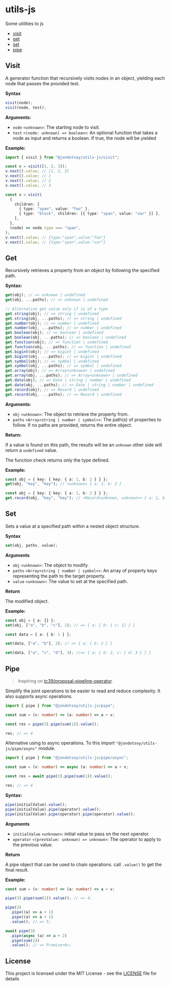 # utils-js

Some utilities to js

- [visit](#visit)
- [get](#get)
- [set](#set)
- [pipe](#pipe)

## Visit

A generator function that recursively visits nodes in an object, yielding each node that passes the provided test.

**Syntax**

```ts
visit(node);
visit(node, test);
```

**Arguments:**

- `node` `<unknown>`: The starting node to visit.
- `test` `<(node: unknown) => boolean>`: An optional function that takes a node as input and returns a boolean. If true, the node will be yielded

**Example:**

```ts
import { visit } from "@jondotsoy/utils-js/visit";

const v = visit([1, 2, 3]);
v.next().value; // [1, 2, 3]
v.next().value; // 1
v.next().value; // 2
v.next().value; // 3

const v = visit(
  {
    children: [
      { type: "span", value: "foo" },
      { type: "block", children: [{ type: "span", value: "var" }] },
    ],
  },
  (node) => node.type === "span",
);
v.next().value; // {type:"span",value:"foo"}
v.next().value; // {type:"span",value:"var"}
```

## Get

Recursively retrieves a property from an object by following the specified path.

**Syntax:**

```ts
get(obj); // => unknown | undefined
get(obj, ...paths); // => unknown | undefined

// Alternative get value only if is of a type
get.string(obj); // => string | undefined
get.string(obj, ...paths); // => string | undefined
get.number(obj); // => number | undefined
get.number(obj, ...paths); // => number | undefined
get.boolean(obj); // => boolean | undefined
get.boolean(obj, ...paths); // => boolean | undefined
get.function(obj); // => function | undefined
get.function(obj, ...paths); // => function | undefined
get.bigint(obj); // => bigint | undefined
get.bigint(obj, ...paths); // => bigint | undefined
get.symbol(obj); // => symbol | undefined
get.symbol(obj, ...paths); // => symbol | undefined
get.array(obj); // => Array<unknown> | undefined
get.array(obj, ...paths); // => Array<unknown> | undefined
get.date(obj); // => Date | string | number | undefined
get.date(obj, ...paths); // => Date | string | number | undefined
get.record(obj); // => Record | undefined
get.record(obj, ...paths); // => Record | undefined
```

**Arguments:**

- `obj` `<unknown>`: The object to retrieve the property from.
- `paths` `<Array<string | number | symbol>>`: The path(s) of properties to follow. If no paths are provided, returns the entire object.

**Return:**

If a value is found on this path, the results will be an `unknown` other side will return a `undefined` value.

The function check returns only the type defined.

**Example:**

```ts
const obj = { key: { key: { a: 1, b: 2 } } };
get(obj, "key", "key"); // <unknown> { a: 1, b: 2 }

const obj = { key: { key: { a: 1, b: 2 } } };
get.record(obj, "key", "key"); // <Record<unknown, unknown>> { a: 1, b: 2 }
```

## Set

Sets a value at a specified path within a nested object structure.

**Syntax**

```ts
set(obj, paths, value);
```

**Arguments**

- `obj` `<unknown>`: The object to modify.
- `paths` `<Array<string | number | symbol>>`: An array of property keys representing the path to the target property.
- `value` `<unknown>`: The value to set at the specified path.

**Return**

The modified object.

**Example:**

```ts
const obj = { a: {} };
set(obj, ["a", "b", "c"], 1); // => { a: { b: { c: 1} } }

const data = { a: { b: 1 } };

set(data, ["a", "b"], 2); // => { a: { b: 2 } }

set(data, ["a", "c", "d"], 3); //=> { a: { b: 2, c: { d: 3 } } }
```

## Pipe

> Inspiring on [tc39/proposal-pipeline-operator](https://github.com/tc39/proposal-pipeline-operator).

Simplify the joint operations to be easier to read and reduce complexity. It also supports async operations.

```ts
import { pipe } from "@jondotsoy/utils-js/pipe";

const sum = (v: number) => (a: number) => a + v;

const res = pipe(3).pipe(sum(1)).value();

res; // => 4
```

Alternative using to async operations. To this import `"@jondotsoy/utils-js/pipe/async"` module.

```ts
import { pipe } from "@jondotsoy/utils-js/pipe/async";

const sum = (v: number) => async (a: number) => a + v;

const res = await pipe(3).pipe(sum(1)).value();

res; // => 4
```

**Syntax:**

```ts
pipe(initialValue).value();
pipe(initialValue).pipe(operator).value();
pipe(initialValue).pipe(operator).pipe(operator).value();
```

**Arguments**

- `initialValue` `<unknown>`: initial value to pass on the next operator.
- `operator` `<(prevValue: unknown) => unknown>`: The operator to apply to the previous value.

**Return**

A pipe object that can be used to chain operations. call `.value()` to get the final result.

**Example:**

```ts
const sum = (v: number) => (a: number) => a + v;

pipe(3).pipe(sum(1)).value(); // => 4;

pipe(3)
  .pipe((a) => a + 1)
  .pipe((a) => a + 1)
  .value(); // => 5;

await pipe(3)
  .pipe(async (a) => a + 2)
  .pipe(sum(1))
  .value(); // => Promise<6>;
```

## License

This project is licensed under the MIT License - see the [LICENSE](./LICENSE) file for details
